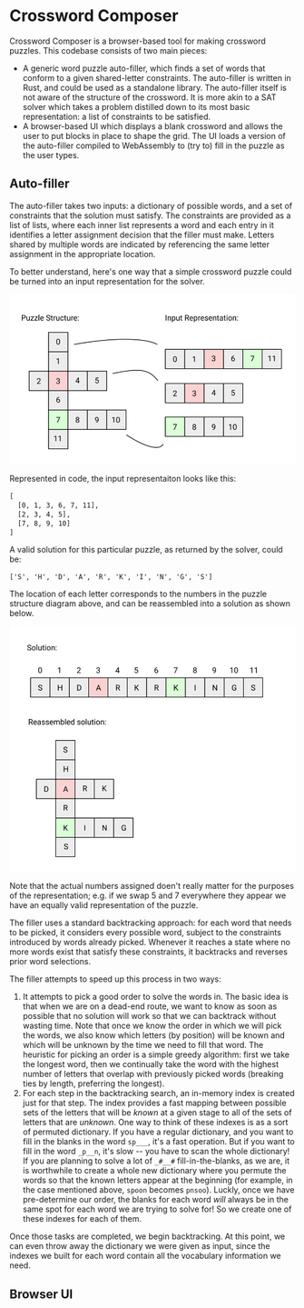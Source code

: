 Crossword Composer
==================

Crossword Composer is a browser-based tool for making crossword puzzles. This codebase consists of two main pieces:

- A generic word puzzle auto-filler, which finds a set of words that conform to a given shared-letter constraints. The auto-filler is written in Rust, and could be used as a standalone library. The auto-filler itself is not aware of the structure of the crossword. It is more akin to a SAT solver which takes a problem distilled down to its most basic representation: a list of constraints to be satisfied.
- A browser-based UI which displays a blank crossword and allows the user to put blocks in place to shape the grid. The UI loads a version of the auto-filler compiled to WebAssembly to (try to) fill in the puzzle as the user types.

Auto-filler
-----------

The auto-filler takes two inputs: a dictionary of possible words, and a set of constraints that the solution must satisfy. The constraints are provided as a list of lists, where each inner list represents a word and each entry in it identifies a letter assignment decision that the filler must make. Letters shared by multiple words are indicated by referencing the same letter assignment in the appropriate location.

To better understand, here's one way that a simple crossword puzzle could be turned into an input representation for the solver.

![A diagram showing the input representation.](images/input_representation.png)

Represented in code, the input representaiton looks like this:

    [
      [0, 1, 3, 6, 7, 11],
      [2, 3, 4, 5],
      [7, 8, 9, 10]
    ]

A valid solution for this particular puzzle, as returned by the solver, could be:

    ['S', 'H', 'D', 'A', 'R', 'K', 'I', 'N', 'G', 'S']

The location of each letter corresponds to the numbers in the puzzle structure diagram above, and can be reassembled into a solution as shown below.

![An example output representation from the solver.](images/output_representation.png)

Note that the actual numbers assigned doen't really matter for the purposes of the representation; e.g. if we swap 5 and 7 everywhere they appear we have an equally valid representation of the puzzle.

The filler uses a standard backtracking approach: for each word that needs to be picked, it considers every possible word, subject to the constraints introduced by words already picked. Whenever it reaches a state where no more words exist that satisfy these constraints, it backtracks and reverses prior word selections.

The filler attempts to speed up this process in two ways:

1. It attempts to pick a good order to solve the words in. The basic idea is that when we are on a dead-end route, we want to know as soon as possible that no solution will work so that we can backtrack without wasting time. Note that once we know the order in which we will pick the words, we also know which letters (by position) will be known and which will be unknown by the time we need to fill that word. The heuristic for picking an order is a simple greedy algorithm: first we take the longest word, then we continually take the word with the highest number of letters that overlap with previously picked words (breaking ties by length, preferring the longest).
2. For each step in the backtracking search, an in-memory index is created just for that step. The index provides a fast mapping between possible sets of the letters that will be *known* at a given stage to all of the sets of letters that are *unknown*. One way to think of these indexes is as a sort of permuted dictionary. If you have a regular dictionary, and you want to fill in the blanks in the word `sp___`, it's a fast operation. But if you want to fill in the word `_p__n`, it's slow -- you have to scan the whole dictionary! If you are planning to solve a lot of `_#__#` fill-in-the-blanks, as we are, it is worthwhile to create a whole new dictionary where you permute the words so that the known letters appear at the beginning (for example, in the case mentioned above, `spoon` becomes `pnsoo`). Luckly, once we have pre-determine our order, the blanks for each word *will* always be in the same spot for each word we are trying to solve for! So we create one of these indexes for each of them.

Once those tasks are completed, we begin backtracking. At this point, we can even throw away the dictionary we were given as input, since the indexes we built for each word contain all the vocabulary information we need.

Browser UI
----------

